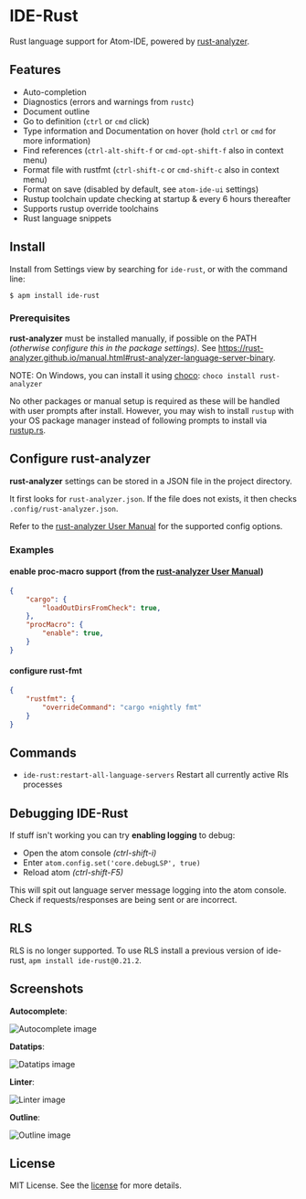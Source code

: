 # IDE-Rust

Rust language support for Atom-IDE, powered by [rust-analyzer](https://github.com/rust-analyzer/rust-analyzer).

## Features

- Auto-completion
- Diagnostics (errors and warnings from `rustc`)
- Document outline
- Go to definition (`ctrl` or `cmd` click)
- Type information and Documentation on hover (hold `ctrl` or `cmd` for more information)
- Find references (`ctrl-alt-shift-f` or `cmd-opt-shift-f` also in context menu)
- Format file with rustfmt (`ctrl-shift-c` or `cmd-shift-c` also in context menu)
- Format on save (disabled by default, see `atom-ide-ui` settings)
- Rustup toolchain update checking at startup & every 6 hours thereafter
- Supports rustup override toolchains
- Rust language snippets

## Install

Install from Settings view by searching for `ide-rust`, or with the command line:

```
$ apm install ide-rust
```

### Prerequisites

**rust-analyzer** must be installed manually, if possible on the PATH _(otherwise configure this in the package settings)_.
See https://rust-analyzer.github.io/manual.html#rust-analyzer-language-server-binary.

NOTE: On Windows, you can install it using [choco](https://chocolatey.org/install): `choco install rust-analyzer`

No other packages or manual setup is required as these will be handled with user prompts after install.
However, you may wish to install `rustup` with your OS package manager instead of following prompts to install via [rustup.rs](https://rustup.rs).

## Configure rust-analyzer

**rust-analyzer** settings can be stored in a JSON file in the project directory.

It first looks for `rust-analyzer.json`.
If the file does not exists, it then checks `.config/rust-analyzer.json`.

Refer to the [rust-analyzer User Manual](https://rust-analyzer.github.io/manual.html#configuration) for the supported config options.

### Examples

#### enable proc-macro support (from the [rust-analyzer User Manual](https://rust-analyzer.github.io/manual.html#configuration))

```json
{
    "cargo": {
        "loadOutDirsFromCheck": true,
    },
    "procMacro": {
        "enable": true,
    }
}
```

#### configure rust-fmt

```json
{
    "rustfmt": {
        "overrideCommand": "cargo +nightly fmt"
    }
}
```

## Commands

- `ide-rust:restart-all-language-servers` Restart all currently active Rls processes

## Debugging IDE-Rust

If stuff isn't working you can try **enabling logging** to debug:

- Open the atom console _(ctrl-shift-i)_
- Enter `atom.config.set('core.debugLSP', true)`
- Reload atom _(ctrl-shift-F5)_

This will spit out language server message logging into the atom console. Check if requests/responses are being sent or are incorrect.

## RLS

RLS is no longer supported. To use RLS install a previous version of ide-rust, `apm install ide-rust@0.21.2`.

## Screenshots

**Autocomplete**:

![Autocomplete image](https://user-images.githubusercontent.com/16418197/121962919-01114c80-cd2f-11eb-8136-11ba82ebe543.png)

**Datatips**:

![Datatips image](https://user-images.githubusercontent.com/16418197/121962751-c7404600-cd2e-11eb-84dd-eff95743a0d3.png)

**Linter**:

![Linter image](https://user-images.githubusercontent.com/16418197/121962803-d7582580-cd2e-11eb-9742-040b78ca75d2.png)

**Outline**:

![Outline image](https://user-images.githubusercontent.com/16418197/121962765-cd362700-cd2e-11eb-92b2-74516cd734db.png)

## License

MIT License. See the [license](LICENSE) for more details.
